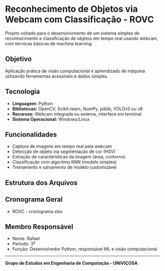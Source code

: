 # Reconhecimento de Objetos via Webcam com Classificação - ROVC

Projeto voltado para o desenvolvimento de um sistema simples de reconhecimento e classificação de objetos em tempo real usando webcam, com técnicas básicas de machine learning.

## Objetivo
Aplicação prática de visão computacional e aprendizado de máquina utilizando ferramentas acessíveis e dados simples.

## Tecnologia
- **Linguagem:** Python
- **Bibliotecas:** OpenCV, Scikit-learn, NumPy, joblib, YOLOv5 ou v8
- **Recursos:** Webcam integrada ou externa, interface em terminal
- **Sistema Operacional:** Windows/Linux

## Funcionalidades
- Captura de imagens em tempo real pela webcam
- Detecção de objeto via segmentação de cor (HSV)
- Extração de características da imagem (área, contorno)
- Classificação com algoritmo KNN (modelo simples)
- Treinamento e salvamento de modelo customizável

## Estrutura dos Arquivos

## Cronograma Geral
- ROVC - cronograma.xlsx

## Membro Responsável
- Nome: Rafael
- Período: 3⁰
- Função: Desenvolvedor Python, responsável ML e visão computacional

---

**Grupo de Estudos em Engenharia de Computação - UNIVIÇOSA**